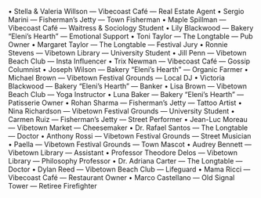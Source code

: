  • Stella & Valeria Willson — Vibecoast Café — Real Estate Agent
 • Sergio Marini — Fisherman’s Jetty — Town Fisherman
 • Maple Spillman — Vibecoast Café — Waitress & Sociology Student
 • Lily Blackwood — Bakery “Eleni’s Hearth” — Emotional Support
 • Toni Taylor — The Longtable — Pub Owner
 • Margaret Taylor — The Longtable — Festival Jury
 • Ronnie Stevens — Vibetown Library — University Student
 • Jill Penn — Vibetown Beach Club — Insta Influencer
 • Trix Newman — Vibecoast Café — Gossip Columnist
 • Joseph Wilson — Bakery “Eleni’s Hearth” — Organic Farmer
 • Michael Brown — Vibetown Festival Grounds — Local DJ
 • Victoria Blackwood — Bakery “Eleni’s Hearth” — Banker
 • Lisa Brown — Vibetown Beach Club — Yoga Instructor
 • Luna Baker — Bakery “Eleni’s Hearth” — Patisserie Owner
 • Rohan Sharma — Fisherman’s Jetty — Tattoo Artist
 • Nina Richardson — Vibetown Festival Grounds — University Student
 • Carmen Ruiz — Fisherman’s Jetty — Street Performer
 • Jean-Luc Moreau — Vibetown Market — Cheesemaker
 • Dr. Rafael Santos — The Longtable — Doctor
 • Anthony Rossi — Vibetown Festival Grounds — Street Musician
 • Paella — Vibetown Festival Grounds — Town Mascot
 • Audrey Bennett — Vibetown Library — Assistant
 • Professor Theodore Delos — Vibetown Library — Philosophy Professor
 • Dr. Adriana Carter — The Longtable — Doctor
 • Dylan Reed — Vibetown Beach Club — Lifeguard
 • Mama Ricci — Vibecoast Café — Restaurant Owner
 • Marco Castellano — Old Signal Tower — Retiree Firefighter